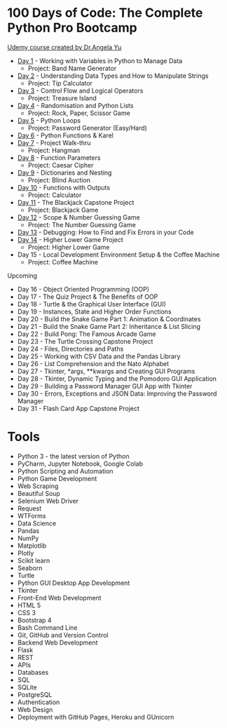 # 100 Days of Code: The Complete Python Pro Bootcamp
[Udemy course created by Dr.Angela Yu](https://www.udemy.com/course/100-days-of-code/)
+  [Day 1](https://github.com/alexguerrero11/100-days-of-coding-python/tree/main/DAY01) - Working with Variables in Python to Manage Data
    + Project: Band Name Generator
+  [Day 2](https://github.com/alexguerrero11/100-days-of-coding-python/tree/main/DAY02) - Understanding Data Types and How to Manipulate Strings
    + Project: Tip Calculator
+  [Day 3](https://github.com/alexguerrero11/100-days-of-coding-python/tree/main/DAY03) - Control Flow and Logical Operators
    + Project: Treasure Island
+  [Day 4](https://github.com/alexguerrero11/100-days-of-coding-python/tree/main/DAY04) - Randomisation and Python Lists
    + Project: Rock, Paper, Scissor Game
+  [Day 5](https://github.com/alexguerrero11/100-days-of-coding-python/tree/main/DAY05) - Python Loops
    + Project: Password Generator (Easy/Hard)
+  [Day 6](https://github.com/alexguerrero11/100-days-of-coding-python/tree/main/DAY06) - Python Functions & Karel
+  [Day 7](https://github.com/alexguerrero11/100-days-of-coding-python/tree/main/DAY07) - Project Walk-thru
    + Project: Hangman
+  [Day 8](https://github.com/alexguerrero11/100-days-of-coding-python/tree/main/DAY08) - Function Parameters
    + Project: Caesar Cipher
+  [Day 9](https://github.com/alexguerrero11/100-days-of-coding-python/tree/main/DAY09) - Dictionaries and Nesting
    + Project: Blind Auction
+  [Day 10](https://github.com/alexguerrero11/100-days-of-coding-python/tree/main/DAY10) - Functions with Outputs
    + Project: Calculator
+  [Day 11](https://github.com/alexguerrero11/100-days-of-coding-python/tree/main/DAY11) - The Blackjack Capstone Project
    + Project: Blackjack Game
+  [Day 12](https://github.com/alexguerrero11/100-days-of-coding-python/tree/main/DAY12) - Scope & Number Guessing Game
    + Project: The Number Guessing Game
+  [Day 13](https://github.com/alexguerrero11/100-days-of-coding-python/tree/main/DAY13) - Debugging: How to Find and Fix Errors in your Code
+  [Day 14](https://github.com/alexguerrero11/100-days-of-coding-python/tree/main/DAY14) - Higher Lower Game Project
    + Project: Higher Lower Game
+  Day 15 - Local Development Environment Setup & the Coffee Machine
    + Project: Coffee Machine

Upcoming
+  Day 16 - Object Oriented Programming (OOP)
+  Day 17 - The Quiz Project & The Benefits of OOP
+  Day 18 - Turtle & the Graphical User Interface (GUI)
+  Day 19 - Instances, State and Higher Order Functions
+  Day 20 - Build the Snake Game Part 1: Animation & Coordinates
+  Day 21 - Build the Snake Game Part 2: Inheritance & List Slicing
+  Day 22 - Build Pong: The Famous Arcade Game
+  Day 23 - The Turtle Crossing Capstone Project
+  Day 24 - Files, Directories and Paths
+  Day 25 - Working with CSV Data and the Pandas Library
+  Day 26 - List Comprehension and the Nato Alphabet
+  Day 27 - Tkinter, *args, **kwargs and Creating GUI Programs
+  Day 28 - Tkinter, Dynamic Typing and the Pomodoro GUI Application
+  Day 29 - Building a Password Manager GUI App with Tkinter
+  Day 30 - Errors, Exceptions and JSON Data: Improving the Password Manager
+  Day 31 - Flash Card App Capstone Project


# Tools
+ Python 3 - the latest version of Python
+ PyCharm, Jupyter Notebook, Google Colab
+ Python Scripting and Automation
+ Python Game Development
+ Web Scraping
+ Beautiful Soup
+ Selenium Web Driver
+ Request
+ WTForms
+ Data Science
+ Pandas
+ NumPy
+ Matplotlib
+ Plotly
+ Scikit learn
+ Seaborn
+ Turtle
+ Python GUI Desktop App Development
+ Tkinter
+ Front-End Web Development
+ HTML 5
+ CSS 3
+ Bootstrap 4
+ Bash Command Line
+ Git, GitHub and Version Control
+ Backend Web Development
+ Flask
+ REST
+ APIs
+ Databases
+ SQL
+ SQLite
+ PostgreSQL
+ Authentication
+ Web Design
+ Deployment with GitHub Pages, Heroku and GUnicorn
